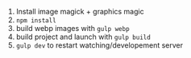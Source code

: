 1. Install image magick + graphics magic
2. ```npm install```
3. build webp images with ```gulp webp```
4. build project and launch with ```gulp build```
5. ```gulp dev``` to restart watching/developement server


